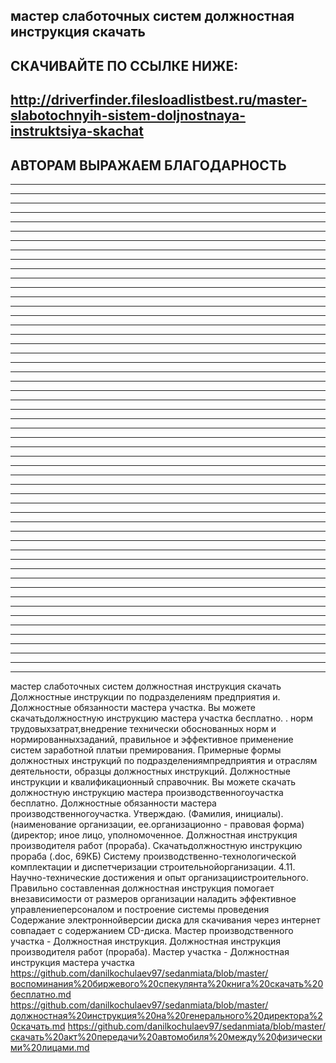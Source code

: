 мастер слаботочных систем должностная инструкция скачать
--------------------------------------------------
СКАЧИВАЙТЕ ПО ССЫЛКЕ НИЖЕ:
--------------------------------------------------
http://driverfinder.filesloadlistbest.ru/master-slabotochnyih-sistem-doljnostnaya-instruktsiya-skachat
--------------------------------------------------
АВТОРАМ ВЫРАЖАЕМ БЛАГОДАРНОСТЬ
--------------------------------------------------
--------------------------------------------------
--------------------------------------------------
--------------------------------------------------
--------------------------------------------------
--------------------------------------------------
--------------------------------------------------
--------------------------------------------------
--------------------------------------------------
--------------------------------------------------
--------------------------------------------------
--------------------------------------------------
--------------------------------------------------
--------------------------------------------------
--------------------------------------------------
--------------------------------------------------
--------------------------------------------------
--------------------------------------------------
--------------------------------------------------
--------------------------------------------------
--------------------------------------------------
--------------------------------------------------
--------------------------------------------------
--------------------------------------------------
--------------------------------------------------
--------------------------------------------------
--------------------------------------------------
--------------------------------------------------
--------------------------------------------------
--------------------------------------------------
--------------------------------------------------
--------------------------------------------------
--------------------------------------------------
--------------------------------------------------
--------------------------------------------------
--------------------------------------------------
--------------------------------------------------
--------------------------------------------------
--------------------------------------------------
--------------------------------------------------
--------------------------------------------------
--------------------------------------------------
--------------------------------------------------
--------------------------------------------------
--------------------------------------------------
--------------------------------------------------
--------------------------------------------------
--------------------------------------------------
--------------------------------------------------
--------------------------------------------------
--------------------------------------------------
--------------------------------------------------
--------------------------------------------------
--------------------------------------------------
мастер слаботочных систем должностная инструкция скачать Должностные инструкции по подразделениям предприятия и. Должностные обязанности мастера участка.  Вы можете скачатьдолжностную инструкцию мастера участка бесплатно. . норм трудовыхзатрат,внедрение технически обоснованных норм и нормированныхзаданий, правильное и эффективное применение систем заработной платыи премирования. Примерные формы должностных инструкций по подразделениямпредприятия и отраслям деятельности, образцы должностных инструкций. Должностные инструкции и квалификационный справочник. Вы можете скачать должностную инструкцию мастера производственногоучастка бесплатно. Должностные обязанности мастера производственногоучастка. Утверждаю. (Фамилия, инициалы). (наименование организации, ее.организационно - правовая форма) (директор; иное лицо, уполномоченное. Должностная инструкция производителя работ (прораба). Скачатьдолжностную инструкцию прораба (.doc, 69КБ)  Систему производственно-технологической комплектации и диспетчеризации строительнойорганизации. 4.11. Научно-технические достижения и опыт организациистроительного. Правильно составленная должностная инструкция помогает внезависимости от размеров организации наладить эффективное управлениеперсоналом и построение системы проведения  Содержание электроннойверсии диска для скачивания через интернет совпадает с содержанием CD-диска. Мастер производственного участка - Должностная инструкция. Должностная инструкция производителя работ (прораба). Мастер участка - Должностная инструкция мастера участка
https://github.com/danilkochulaev97/sedanmiata/blob/master/воспоминания%20биржевого%20спекулянта%20книга%20скачать%20бесплатно.md
https://github.com/danilkochulaev97/sedanmiata/blob/master/должностная%20инструкция%20на%20генерального%20директора%20скачать.md
https://github.com/danilkochulaev97/sedanmiata/blob/master/скачать%20акт%20передачи%20автомобиля%20между%20физическими%20лицами.md